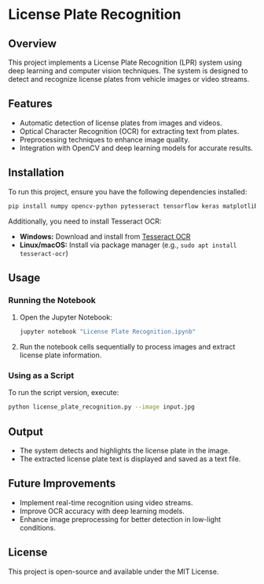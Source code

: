 # License Plate Recognition

## Overview
This project implements a License Plate Recognition (LPR) system using deep learning and computer vision techniques. The system is designed to detect and recognize license plates from vehicle images or video streams.

## Features
- Automatic detection of license plates from images and videos.
- Optical Character Recognition (OCR) for extracting text from plates.
- Preprocessing techniques to enhance image quality.
- Integration with OpenCV and deep learning models for accurate results.

## Installation
To run this project, ensure you have the following dependencies installed:

```sh
pip install numpy opencv-python pytesseract tensorflow keras matplotlib
```

Additionally, you need to install Tesseract OCR:
- **Windows:** Download and install from [Tesseract OCR](https://github.com/UB-Mannheim/tesseract/wiki)
- **Linux/macOS:** Install via package manager (e.g., `sudo apt install tesseract-ocr`)

## Usage
### Running the Notebook
1. Open the Jupyter Notebook:
   ```sh
   jupyter notebook "License Plate Recognition.ipynb"
   ```
2. Run the notebook cells sequentially to process images and extract license plate information.

### Using as a Script
To run the script version, execute:
```sh
python license_plate_recognition.py --image input.jpg
```

## Output
- The system detects and highlights the license plate in the image.
- The extracted license plate text is displayed and saved as a text file.

## Future Improvements
- Implement real-time recognition using video streams.
- Improve OCR accuracy with deep learning models.
- Enhance image preprocessing for better detection in low-light conditions.

## License
This project is open-source and available under the MIT License.

